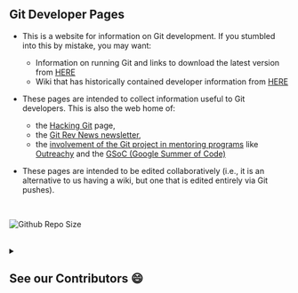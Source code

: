 ## Git Developer Pages

- This is a website for information on Git development. If you stumbled into this by mistake, you may want:
  - Information on running Git and links to download the latest version from [HERE](https://git-scm.com/)
  - Wiki that has historically contained developer information from [HERE](https://git.wiki.kernel.org/index.php/Main_Page)

- These pages are intended to collect information useful to Git developers. This is also the web home of:
  - the [Hacking Git](https://git.github.io/Hacking-Git/) page,
  - the [Git Rev News newsletter](https://git.github.io/rev_news/),
  - the [involvement of the Git project in mentoring programs](https://git.github.io/General-Application-Information/) like [Outreachy](https://www.outreachy.org/) and the [GSoC (Google Summer of Code)](https://summerofcode.withgoogle.com/)
  
- These pages are intended to be edited collaboratively (i.e., it is an alternative to us having a wiki, but one that is edited entirely via Git pushes).


<br>

![Github Repo Size](https://img.shields.io/github/repo-size/git/git.github.io?style=for-the-badge&color=yellow)

<br>

<details> <summary><h2> See our Contributors 😄 </h2></summary>

<a href="https://github.com/git/git.github.io/graphs/contributors">
  <img src="https://contrib.rocks/image?repo=git/git.github.io" />
</a>

</details>
